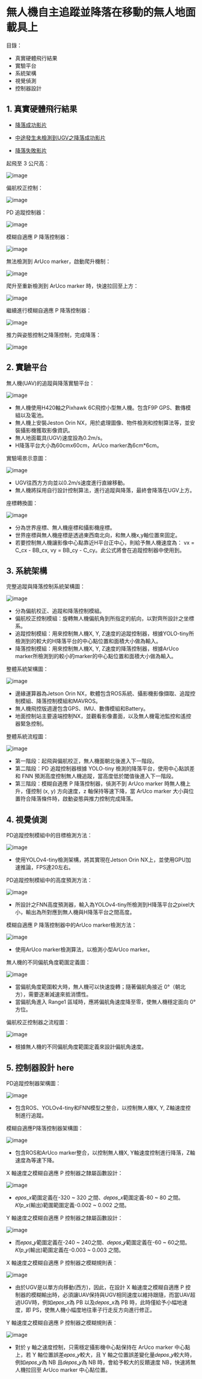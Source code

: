 # 無人機自主追蹤並降落在移動的無人地面載具上

目錄：
- 真實硬體飛行結果
- 實驗平台
- 系統架構
- 視覺偵測
- 控制器設計

## 1. 真實硬體飛行結果

- [降落成功影片](https://youtu.be/mhNLxNdguNE)

- [中途發生未檢測到UGV之降落成功影片](https://youtu.be/4wDm4AVsCC8)

- [降落失敗影片](https://youtu.be/iphFxY2fKyk)


起飛至 3 公尺高：

![image](https://github.com/Slaung/UAV-Autonomously-Tracking-Landing-on-UGV/blob/main/Figure/Figure16-a.png)

偏航校正控制：

![image](https://github.com/Slaung/UAV-Autonomously-Tracking-Landing-on-UGV/blob/main/Figure/Figure16-b.png)

PD 追蹤控制器：

![image](https://github.com/Slaung/UAV-Autonomously-Tracking-Landing-on-UGV/blob/main/Figure/Figure16-c.png)

模糊自適應 P 降落控制器：

![image](https://github.com/Slaung/UAV-Autonomously-Tracking-Landing-on-UGV/blob/main/Figure/Figure16-d.png)

無法檢測到 ArUco marker，啟動爬升機制：

![image](https://github.com/Slaung/UAV-Autonomously-Tracking-Landing-on-UGV/blob/main/Figure/Figure16-e.png)

爬升至重新檢測到 ArUco marker 時，快速拉回至上方：

![image](https://github.com/Slaung/UAV-Autonomously-Tracking-Landing-on-UGV/blob/main/Figure/Figure16-f.png)

繼續進行模糊自適應 P 降落控制器：

![image](https://github.com/Slaung/UAV-Autonomously-Tracking-Landing-on-UGV/blob/main/Figure/Figure16-g.png)

推力與姿態控制之降落控制，完成降落：

![image](https://github.com/Slaung/UAV-Autonomously-Tracking-Landing-on-UGV/blob/main/Figure/Figure16-h.png)

## 2. 實驗平台

無人機(UAV)的追蹤與降落實驗平台：

![image](https://github.com/Slaung/UAV-Autonomously-Tracking-Landing-on-UGV/blob/main/Figure/Figure1.png)

- 無人機使用H420軸之Pixhawk 6C飛控小型無人機。包含F9P GPS、數傳模組以及電池。
- 無人機上安裝Jeston Orin NX，用於處理圖像、物件檢測和控制算法等，並安裝攝影機獲取影像資訊。
- 無人地面載具(UGV)速度設為0.2m/s。
- H降落平台大小為60cmx60cm，ArUco marker為6cm*6cm。

實驗場景示意圖：

![image](https://github.com/Slaung/UAV-Autonomously-Tracking-Landing-on-UGV/blob/main/Figure/Figure2.png)

- UGV往西方方向並以0.2m/s速度進行直線移動。
- 無人機將採用自行設計控制算法，進行追蹤與降落，最終會降落在UGV上方。

座標轉換圖：

![image](https://github.com/Slaung/UAV-Autonomously-Tracking-Landing-on-UGV/blob/main/Figure/Figure3.png)

- 分為世界座標、無人機座標和攝影機座標。
- 世界座標與無人機座標是透過東西南北向，和無人機x,y軸位置來固定。
- 若要控制無人機讓影像中心點靠近H平台正中心，則給予無人機速度為： vx = C_cx - BB_cx, vy = BB_cy - C_cy。此公式將會在追蹤控制器中使用到。

## 3. 系統架構

完整追蹤與降落控制系統架構圖：

![image](https://github.com/Slaung/UAV-Autonomously-Tracking-Landing-on-UGV/blob/main/Figure/Figure4.png)

- 分為偏航校正、追蹤和降落控制模組。
- 偏航校正控制模組：旋轉無人機偏航角到所指定的航向，以對齊所設計之坐標系。
- 追蹤控制模組：用來控制無人機X, Y, Z速度的追蹤控制器，根據YOLO-tiny所檢測到的較大的H降落平台的中心點位置和面積大小做為輸入。
- 降落控制模組：用來控制無人機X, Y, Z速度的降落控制器，根據ArUco marker所檢測到的較小的marker的中心點位置和面積大小做為輸入。

整體系統架構圖：

![image](https://github.com/Slaung/UAV-Autonomously-Tracking-Landing-on-UGV/blob/main/Figure/Figure5.png)

- 邊緣運算器為Jetson Orin NX，軟體包含ROS系統、攝影機影像擷取、追蹤控制模組、降落控制模組和MAVROS。
- 無人機飛控版週邊包含GPS、IMU、數傳模組和Battery。
- 地面控制站主要遠端控制NX，並觀看影像畫面，以及無人機電池監控和遙控器緊急控制。

整體系統流程圖：

![image](https://github.com/Slaung/UAV-Autonomously-Tracking-Landing-on-UGV/blob/main/Figure/Figure6.png)

- 第一階段：起飛與偏航校正，無人機面朝北後進入下一階段。
- 第二階段：PD 追蹤控制器根據 YOLO-tiny 檢測的降落平台，使用中心點誤差和 FNN 預測高度控制無人機追蹤，當高度低於閾值後進入下一階段。
- 第三階段：模糊自適應 P 降落控制器，偵測不到 ArUco marker 時無人機上升，僅控制 (x, y) 方向速度，z 軸保持等速下降，當 ArUco marker 大小與位置符合降落條件時，啟動姿態與推力控制完成降落。
  
## 4. 視覺偵測

PD追蹤控制模組中的目標檢測方法：

![image](https://github.com/Slaung/UAV-Autonomously-Tracking-Landing-on-UGV/blob/main/Figure/Figure7.png)

- 使用YOLOv4-tiny檢測架構，將其實現在Jetson Orin NX上，並使用GPU加速推論，FPS達20左右。

PD追蹤控制模組中的高度預測方法：

![image](https://github.com/Slaung/UAV-Autonomously-Tracking-Landing-on-UGV/blob/main/Figure/Figure8.png)

- 所設計之FNN高度預測器，輸入為YOLOv4-tiny所檢測到H降落平台之pixel大小，輸出為所對應到無人機與H降落平台之間高度。

模糊自適應 P 降落控制器中的ArUco marker檢測方法：

![image](https://github.com/Slaung/UAV-Autonomously-Tracking-Landing-on-UGV/blob/main/Figure/Figure9.png)

- 使用ArUco marker檢測算法，以檢測小型ArUco marker。

無人機的不同偏航角度範圍定義圖：

![image](https://github.com/Slaung/UAV-Autonomously-Tracking-Landing-on-UGV/blob/main/Figure/Figure10.png)

- 當偏航角度範圍較大時，無人機可以快速旋轉；隨著偏航角接近 0°（朝北方），需要逐漸減速來抵消慣性。
- 當偏航角進入 Range1 區域時，應將偏航角速度降至零，使無人機穩定面向 0° 方位。

偏航校正控制器之流程圖：

![image](https://github.com/Slaung/UAV-Autonomously-Tracking-Landing-on-UGV/blob/main/Figure/Figure11.png)

- 根據無人機的不同偏航角度範圍定義來設計偏航角速度。

## 5. 控制器設計 here

PD追蹤控制器架構圖：

![image](https://github.com/Slaung/UAV-Autonomously-Tracking-Landing-on-UGV/blob/main/Figure/Figure12.png)

- 包含ROS、YOLOv4-tiny和FNN模型之整合，以控制無人機X, Y, Z軸速度控制進行追蹤。

模糊自適應P降落控制器架構圖：

![image](https://github.com/Slaung/UAV-Autonomously-Tracking-Landing-on-UGV/blob/main/Figure/Figure13.png)

- 包含ROS和ArUco marker整合，以控制無人機X, Y軸速度控制進行降落，Z軸速度為等速下降。

X 軸速度之模糊自適應 P 控制器之隸屬函數設計：

![image](https://github.com/Slaung/UAV-Autonomously-Tracking-Landing-on-UGV/blob/main/Figure/Figure19.png)

- 𝑒𝑝𝑜𝑠_𝑥範圍定義在-320 ~ 320 之間、𝑑𝑒𝑝𝑜𝑠_𝑥範圍定義-80 ~ 80 之間。𝐾𝑓𝑝_𝑥(輸出)範圍範圍定義-0.002 ~ 0.002 之間。

Y 軸速度之模糊自適應 P 控制器之隸屬函數設計：

![image](https://github.com/Slaung/UAV-Autonomously-Tracking-Landing-on-UGV/blob/main/Figure/Figure20.png)

- 而𝑒𝑝𝑜𝑠_𝑦範圍定義在-240 ~ 240之間、𝑑𝑒𝑝𝑜𝑠_𝑦範圍定義在-60 ~ 60之間。𝐾𝑓𝑝_𝑦(輸出)範圍定義在-0.003 ~ 0.003 之間。
  
X 軸速度之模糊自適應 P 控制器之模糊規則表：

![image](https://github.com/Slaung/UAV-Autonomously-Tracking-Landing-on-UGV/blob/main/Figure/Figure17.png)

- 由於UGV是以單方向移動(西方)，因此，在設計 X 軸速度之模糊自適應 P 控制器的模糊輸出時，必須讓UAV保持與UGV相同速度以維持跟隨，而當UAV超過UGV時，例如𝑒𝑝𝑜𝑠_𝑥為 PB 以及𝑑𝑒𝑝𝑜𝑠_𝑥為 PB 時，此時僅給予小幅地速度，即 PS，使無人機小幅度地往車子行走反方向進行修正。

Y 軸速度之模糊自適應 P 控制器之模糊規則表：

![image](https://github.com/Slaung/UAV-Autonomously-Tracking-Landing-on-UGV/blob/main/Figure/Figure18.png)

- 對於 y 軸之速度控制，只需穩定攝影機中心點保持在 ArUco marker 中心點上，若 Y 軸位置誤差𝑒𝑝𝑜𝑠_𝑦較大，且 Y 軸之位置誤差變化量𝑑𝑒𝑝𝑜𝑠_𝑦較大時，例如𝑒𝑝𝑜𝑠_𝑦為 NB 且𝑑𝑒𝑝𝑜𝑠_𝑦為 NB 時，會給予較大的反饋速度 NB，快速將無人機拉回至 ArUco marker 中心點位置。
  

